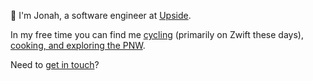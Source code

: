👋 I'm Jonah, a software engineer at [Upside](http://upsidefinancing.com). 

In my free time you can find me [cycling](https://www.strava.com/athletes/6607978) (primarily on Zwift these days), [cooking, and exploring the PNW](http://instagram.com/jonahgeorge_). 

Need to [get in touch](mailto:hey@jonahgeorge.com)?
